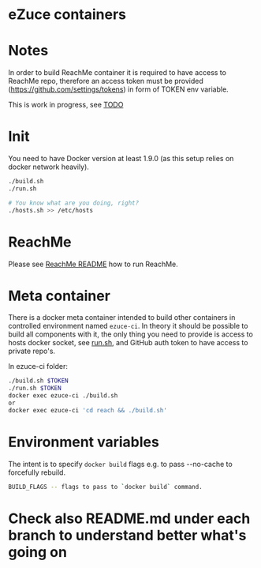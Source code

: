 eZuce containers
================

Notes
=====

In order to build ReachMe container it is required to have access to ReachMe repo, therefore
an access token must be provided (https://github.com/settings/tokens) in form of TOKEN env variable.

This is work in progress, see [TODO](TODO.md)

Init
====

You need to have Docker version at least 1.9.0 (as this setup relies on docker network heavily).

```sh
./build.sh
./run.sh

# You know what are you doing, right?
./hosts.sh >> /etc/hosts
```

ReachMe
=======

Please see [ReachMe README](reach/README.md) how to run ReachMe.


Meta container
==============

There is a docker meta container intended to build other containers in controlled environment named `ezuce-ci`.
In theory it should be possible to build all components with it, the only thing you need to provide is
access to hosts docker socket, see [run.sh](ezuce-ci/run.sh), and GitHub auth token to have
access to private repo's.

In ezuce-ci folder:

```sh
./build.sh $TOKEN
./run.sh $TOKEN
docker exec ezuce-ci ./build.sh
or
docker exec ezuce-ci 'cd reach && ./build.sh'
```

Environment variables
=====================

The intent is to specify `docker build` flags e.g. to pass --no-cache to forcefully rebuild.

```sh
BUILD_FLAGS -- flags to pass to `docker build` command.
```

Check also README.md under each branch to understand better what's going on 
=====================
